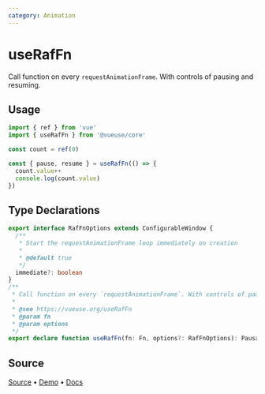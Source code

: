 ```yaml
---
category: Animation
---
```


# useRafFn

Call function on every `requestAnimationFrame`. With controls of pausing and resuming.

## Usage

```js
import { ref } from 'vue'
import { useRafFn } from '@vueuse/core'

const count = ref(0)

const { pause, resume } = useRafFn(() => {
  count.value++
  console.log(count.value)
})
```


<!--FOOTER_STARTS-->
## Type Declarations

```typescript
export interface RafFnOptions extends ConfigurableWindow {
  /**
   * Start the requestAnimationFrame loop immediately on creation
   *
   * @default true
   */
  immediate?: boolean
}
/**
 * Call function on every `requestAnimationFrame`. With controls of pausing and resuming.
 *
 * @see https://vueuse.org/useRafFn
 * @param fn
 * @param options
 */
export declare function useRafFn(fn: Fn, options?: RafFnOptions): Pausable
```

## Source

[Source](https://github.com/vueuse/vueuse/blob/main/packages/core/useRafFn/index.ts) • [Demo](https://github.com/vueuse/vueuse/blob/main/packages/core/useRafFn/demo.vue) • [Docs](https://github.com/vueuse/vueuse/blob/main/packages/core/useRafFn/index.md)


<!--FOOTER_ENDS-->
